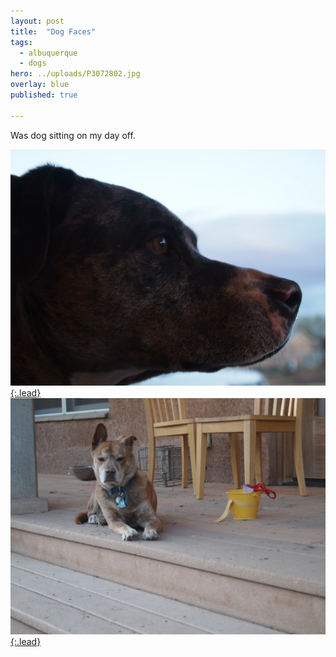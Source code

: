 ```yaml
---
layout: post
title:  "Dog Faces"
tags:
  - albuquerque
  - dogs
hero: ../uploads/P3072802.jpg
overlay: blue
published: true

---
```


Was dog sitting on my day off.

[![He's a woodwind.](../uploads/P3072802.jpg){:.lead}](../uploads/P3072802.jpg)
[![She's a bear faced bear.](../uploads/P3072791.jpg){:.lead}](../uploads/P3072791.jpg)